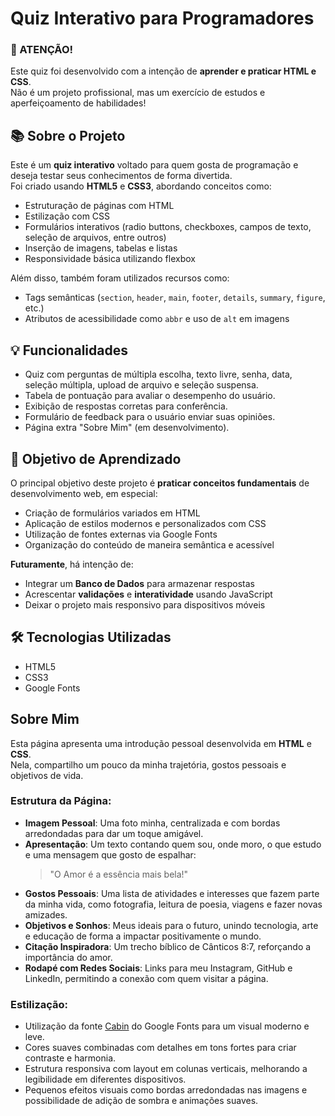 # Quiz Interativo para Programadores

### 🚨 ATENÇÃO!
Este quiz foi desenvolvido com a intenção de **aprender e praticar HTML e CSS**.  
Não é um projeto profissional, mas um exercício de estudos e aperfeiçoamento de habilidades!

## 📚 Sobre o Projeto

Este é um **quiz interativo** voltado para quem gosta de programação e deseja testar seus conhecimentos de forma divertida.  
Foi criado usando **HTML5** e **CSS3**, abordando conceitos como:

- Estruturação de páginas com HTML
- Estilização com CSS
- Formulários interativos (radio buttons, checkboxes, campos de texto, seleção de arquivos, entre outros)
- Inserção de imagens, tabelas e listas
- Responsividade básica utilizando flexbox

Além disso, também foram utilizados recursos como:

- Tags semânticas (`section`, `header`, `main`, `footer`, `details`, `summary`, `figure`, etc.)
- Atributos de acessibilidade como `abbr` e uso de `alt` em imagens

## 💡 Funcionalidades

- Quiz com perguntas de múltipla escolha, texto livre, senha, data, seleção múltipla, upload de arquivo e seleção suspensa.
- Tabela de pontuação para avaliar o desempenho do usuário.
- Exibição de respostas corretas para conferência.
- Formulário de feedback para o usuário enviar suas opiniões.
- Página extra "Sobre Mim" (em desenvolvimento).

## 🎯 Objetivo de Aprendizado

O principal objetivo deste projeto é **praticar conceitos fundamentais** de desenvolvimento web, em especial:

- Criação de formulários variados em HTML
- Aplicação de estilos modernos e personalizados com CSS
- Utilização de fontes externas via Google Fonts
- Organização do conteúdo de maneira semântica e acessível

**Futuramente**, há intenção de:

- Integrar um **Banco de Dados** para armazenar respostas
- Acrescentar **validações** e **interatividade** usando JavaScript
- Deixar o projeto mais responsivo para dispositivos móveis

## 🛠️ Tecnologias Utilizadas

- HTML5
- CSS3
- Google Fonts



## Sobre Mim

Esta página apresenta uma introdução pessoal desenvolvida em **HTML** e **CSS**.  
Nela, compartilho um pouco da minha trajetória, gostos pessoais e objetivos de vida.

### Estrutura da Página:

- **Imagem Pessoal**: Uma foto minha, centralizada e com bordas arredondadas para dar um toque amigável.
- **Apresentação**: Um texto contando quem sou, onde moro, o que estudo e uma mensagem que gosto de espalhar:  
  > "O Amor é a essência mais bela!"
- **Gostos Pessoais**: Uma lista de atividades e interesses que fazem parte da minha vida, como fotografia, leitura de poesia, viagens e fazer novas amizades.
- **Objetivos e Sonhos**: Meus ideais para o futuro, unindo tecnologia, arte e educação de forma a impactar positivamente o mundo.
- **Citação Inspiradora**: Um trecho bíblico de Cânticos 8:7, reforçando a importância do amor.
- **Rodapé com Redes Sociais**: Links para meu Instagram, GitHub e LinkedIn, permitindo a conexão com quem visitar a página.

### Estilização:

- Utilização da fonte [Cabin](https://fonts.google.com/specimen/Cabin) do Google Fonts para um visual moderno e leve.
- Cores suaves combinadas com detalhes em tons fortes para criar contraste e harmonia.
- Estrutura responsiva com layout em colunas verticais, melhorando a legibilidade em diferentes dispositivos.
- Pequenos efeitos visuais como bordas arredondadas nas imagens e possibilidade de adição de sombra e animações suaves.